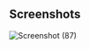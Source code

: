 ## Screenshots

![Screenshot (87)](https://github.com/nageshmali/planit/assets/98390062/b308bf4e-4345-4d7c-a0bc-63f283d1b639)
